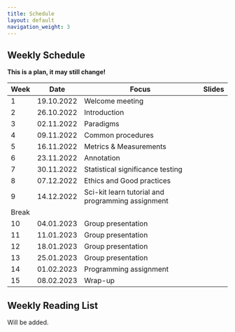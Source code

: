 ```yaml
---
title: Schedule
layout: default
navigation_weight: 3
---
```


## Weekly Schedule

**This is a plan, it may still change!**

|Week| Date | Focus    |  Slides  |  
|----|----------|----------|----------|
| 1 |19.10.2022 | Welcome meeting | |
| 2 |26.10.2022 | Introduction |  |
| 3 |02.11.2022 | Paradigms |  |
| 4 |09.11.2022 | Common procedures |  |
| 5 |16.11.2022 | Metrics & Measurements  |   |
| 6 |23.11.2022 | Annotation |  |
| 7 |30.11.2022 | Statistical significance testing  |  |
| 8 |07.12.2022 | Ethics and Good practices | |
| 9 |14.12.2022 | Sci-kit learn tutorial and programming assignment | |
| Break |  |  |   
| 10 |04.01.2023 | Group presentation |  
| 11 |11.01.2023 | Group presentation |  
| 12 |18.01.2023 | Group presentation |  
| 13 |25.01.2023 | Group presentation |
| 14 |01.02.2023 | Programming assignment |  
| 15 |08.02.2023 | Wrap-up |  |


## Weekly Reading List

Will be added.
